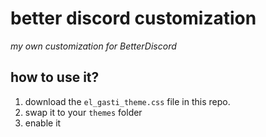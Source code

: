 ﻿# better discord customization
_my own customization for BetterDiscord_

## how to use it?

1. download the `el_gasti_theme.css` file in this repo.
2. swap it to your `themes` folder 
3. enable it
